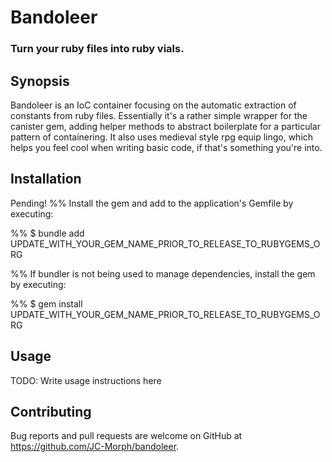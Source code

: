 # Bandoleer
### Turn your ruby files into ruby vials.

## Synopsis

Bandoleer is an IoC container focusing on the automatic extraction of constants from ruby files. Essentially it's a rather simple wrapper for the canister gem, adding helper methods to abstract boilerplate for a particular pattern of containering. It also uses medieval style rpg equip lingo, which helps you feel cool when writing basic code, if that's something you're into.

## Installation

Pending!
%% Install the gem and add to the application's Gemfile by executing:

%%     $ bundle add UPDATE_WITH_YOUR_GEM_NAME_PRIOR_TO_RELEASE_TO_RUBYGEMS_ORG

%% If bundler is not being used to manage dependencies, install the gem by executing:

%%     $ gem install UPDATE_WITH_YOUR_GEM_NAME_PRIOR_TO_RELEASE_TO_RUBYGEMS_ORG


## Usage

TODO: Write usage instructions here

## Contributing

Bug reports and pull requests are welcome on GitHub at https://github.com/JC-Morph/bandoleer.
